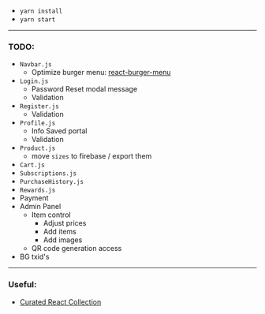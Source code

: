 - `yarn install`
- `yarn start`

---

### TODO:

- `Navbar.js`
  - Optimize burger menu: [react-burger-menu](https://negomi.github.io/react-burger-menu/)
- `Login.js`
  - Password Reset modal message
  - Validation
- `Register.js`
  - Validation
- `Profile.js`
  - Info Saved portal
  - Validation
- `Product.js`
  - move `sizes` to firebase / export them
- `Cart.js`
- `Subscriptions.js`
- `PurchaseHistory.js`
- `Rewards.js`
- Payment
- Admin Panel
  - Item control
    - Adjust prices
    - Add items
    - Add images
  - QR code generation access
- BG txid's

---

### Useful:

- [Curated React Collection](https://github.com/enaqx/awesome-react#react)
